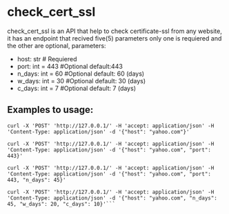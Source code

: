 # check_cert_ssl
check_cert_ssl is an API that help to check certificate-ssl from  any website, it has an endpoint that recived five(5) parameters only one is requiered and the other are optional, parameters: 
 - host: str # Requiered
 - port: int = 443 #Optional default:443
 - n_days: int = 60 #Optional default: 60 (days)
 - w_days: int = 30 #Optional default: 30 (days)
 - c_days: int = 7 #Optional default: 7 (days)
    
## Examples to usage:
 ```
curl -X 'POST' 'http://127.0.0.1/' -H 'accept: application/json' -H 'Content-Type: application/json' -d '{"host": "yahoo.com"}' 

curl -X 'POST' 'http://127.0.0.1/' -H 'accept: application/json' -H 'Content-Type: application/json' -d '{"host": "yahoo.com", "port": 443}' 

curl -X 'POST' 'http://127.0.0.1/' -H 'accept: application/json' -H 'Content-Type: application/json' -d '{"host": "yahoo.com", "port": 443, "n_days": 45}' 

curl -X 'POST' 'http://127.0.0.1/' -H 'accept: application/json' -H 'Content-Type: application/json' -d '{"host": "yahoo.com", "n_days": 45, "w_days": 20, "c_days": 10}'```
